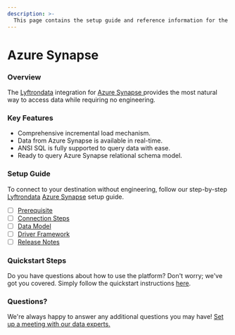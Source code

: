 ```yaml
---
description: >-
  This page contains the setup guide and reference information for the Azure Synapse source connector.
---
```


# Azure Synapse

### Overview

The [Lyftrondata](https://www.lyftrondata.com/) integration for [Azure Synapse](https://www.lyftrondata.com/integration/azure-synapse/)[ ](https://www.lyftrondata.com/integration/azure-synapse/)provides the most natural way to access data while requiring no engineering.

### Key Features

* Comprehensive incremental load mechanism.
* Data from Azure Synapse is available in real-time.&#x20;
* ANSI SQL is fully supported to query data with ease.
* Ready to query Azure Synapse relational schema model.

### Setup Guide

To connect to your destination without engineering, follow our step-by-step [Lyftrondata](https://www.lyftrondata.com/)  [Azure Synapse](https://www.lyftrondata.com/integration/azure-synapse/) setup guide.

* [ ] [Prerequisite](../../technology-analytics/azure-synapse/prerequisite.md)
* [ ] [Connection Steps](../../technology-analytics/azure-synapse/connection-steps.md)
* [ ] [Data Model](../../technology-analytics/azure-synapse/data-model/)
* [ ] [Driver Framework](../../technology-analytics/azure-synapse/driver-framework/)
* [ ] [Release Notes](../../technology-analytics/azure-synapse/release-notes.md)

### Quickstart Steps

Do you have questions about how to use the platform? Don't worry; we've got you covered. Simply follow the quickstart instructions [here](../../../quickstart-steps.md).

### Questions? <a href="#questions" id="questions"></a>

We're always happy to answer any additional questions you may have! [Set up a meeting with our data experts.](https://www.lyftrondata.com/book-a-meeting/)

